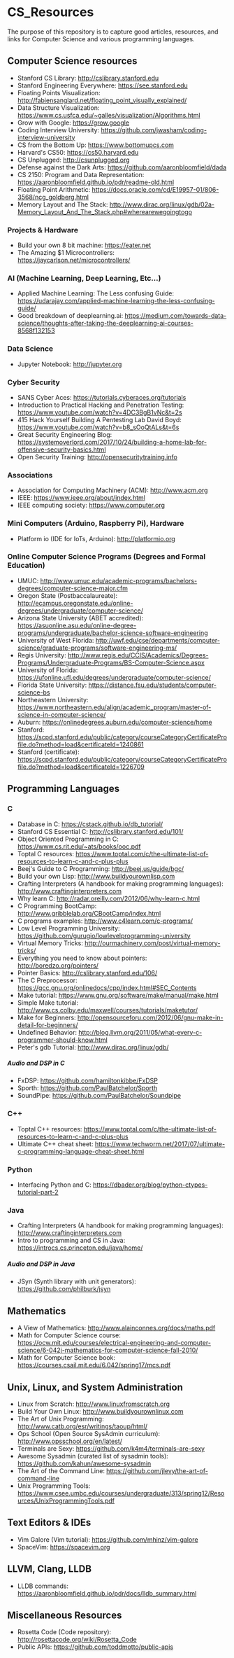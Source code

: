 # CS_Resources
The purpose of this repository is to capture good articles, resources, and links for Computer Science and various programming languages.

## Computer Science resources
* Stanford CS Library: http://cslibrary.stanford.edu
* Stanford Engineering Everywhere: https://see.stanford.edu
* Floating Points Visualization: http://fabiensanglard.net/floating_point_visually_explained/
* Data Structure Visualization: https://www.cs.usfca.edu/~galles/visualization/Algorithms.html
* Grow with Google: https://grow.google
* Coding Interview University: https://github.com/jwasham/coding-interview-university
* CS from the Bottom Up: https://www.bottomupcs.com
* Harvard's CS50: https://cs50.harvard.edu
* CS Unplugged: http://csunplugged.org
* Defense against the Dark Arts: https://github.com/aaronbloomfield/dada
* CS 2150: Program and Data Representation: https://aaronbloomfield.github.io/pdr/readme-old.html
* Floating Point Arithmetic: https://docs.oracle.com/cd/E19957-01/806-3568/ncg_goldberg.html
* Memory Layout and The Stack: http://www.dirac.org/linux/gdb/02a-Memory_Layout_And_The_Stack.php#wherearewegoingtogo

### Projects & Hardware
* Build your own 8 bit machine: https://eater.net
* The Amazing $1 Microcontrollers: https://jaycarlson.net/microcontrollers/

### AI (Machine Learning, Deep Learning, Etc...)
* Applied Machine Learning: The Less confusing Guide: https://udarajay.com/applied-machine-learning-the-less-confusing-guide/
* Good breakdown of deeplearning.ai: https://medium.com/towards-data-science/thoughts-after-taking-the-deeplearning-ai-courses-8568f132153

### Data Science
* Jupyter Notebook: http://jupyter.org

### Cyber Security
* SANS Cyber Aces: https://tutorials.cyberaces.org/tutorials
* Introduction to Practical Hacking and Penetration Testing: https://www.youtube.com/watch?v=4DC3BgB1vNc&t=2s
* 415 Hack Yourself Building A Pentesting Lab David Boyd: https://www.youtube.com/watch?v=b8_sOoQtALs&t=6s
* Great Security Engineering Blog: https://systemoverlord.com/2017/10/24/building-a-home-lab-for-offensive-security-basics.html
* Open Security Training: http://opensecuritytraining.info

### Associations
* Association for Computing Machinery (ACM): http://www.acm.org
* IEEE: https://www.ieee.org/about/index.html
* IEEE computing society: https://www.computer.org

### Mini Computers (Arduino, Raspberry Pi), Hardware
* Platform io (IDE for IoTs, Arduino): http://platformio.org

### Online Computer Science Programs (Degrees and Formal Education)
* UMUC: http://www.umuc.edu/academic-programs/bachelors-degrees/computer-science-major.cfm
* Oregon State (Postbaccalaureate): http://ecampus.oregonstate.edu/online-degrees/undergraduate/computer-science/
* Arizona State University (ABET accredited): https://asuonline.asu.edu/online-degree-programs/undergraduate/bachelor-science-software-engineering
* University of West Florida: http://uwf.edu/cse/departments/computer-science/graduate-programs/software-engineering-ms/
* Regis University: http://www.regis.edu/CCIS/Academics/Degrees-Programs/Undergraduate-Programs/BS-Computer-Science.aspx
* University of Florida: https://ufonline.ufl.edu/degrees/undergraduate/computer-science/
* Florida State University: https://distance.fsu.edu/students/computer-science-bs
* Northeastern University: https://www.northeastern.edu/align/academic_program/master-of-science-in-computer-science/
* Auburn: https://onlinedegrees.auburn.edu/computer-science/home
* Stanford: https://scpd.stanford.edu/public/category/courseCategoryCertificateProfile.do?method=load&certificateId=1240861
* Stanford (certificate): https://scpd.stanford.edu/public/category/courseCategoryCertificateProfile.do?method=load&certificateId=1226709

## Programming Languages
### C
* Database in C: https://cstack.github.io/db_tutorial/
* Stanford CS Essential C: http://cslibrary.stanford.edu/101/
* Object Oriented Programming in C: https://www.cs.rit.edu/~ats/books/ooc.pdf
* Toptal C resources: https://www.toptal.com/c/the-ultimate-list-of-resources-to-learn-c-and-c-plus-plus
* Beej's Guide to C Programming: http://beej.us/guide/bgc/
* Build your own Lisp: http://www.buildyourownlisp.com
* Crafting Interpreters (A handbook for making programming languages): http://www.craftinginterpreters.com
* Why learn C: http://radar.oreilly.com/2012/06/why-learn-c.html
* C Programming BootCamp: http://www.gribblelab.org/CBootCamp/index.html
* C programs examples: http://www.c4learn.com/c-programs/
* Low Level Programming University: https://github.com/gurugio/lowlevelprogramming-university
* Virtual Memory Tricks: http://ourmachinery.com/post/virtual-memory-tricks/
* Everything you need to know about pointers: http://boredzo.org/pointers/
* Pointer Basics: http://cslibrary.stanford.edu/106/
* The C Preprocessor: https://gcc.gnu.org/onlinedocs/cpp/index.html#SEC_Contents
* Make tutorial: https://www.gnu.org/software/make/manual/make.html
* Simple Make tutorial: http://www.cs.colby.edu/maxwell/courses/tutorials/maketutor/
* Make for Beginners: http://opensourceforu.com/2012/06/gnu-make-in-detail-for-beginners/
* Undefined Behavior: http://blog.llvm.org/2011/05/what-every-c-programmer-should-know.html
* Peter's gdb Tutorial: http://www.dirac.org/linux/gdb/

##### Audio and DSP in C
* FxDSP: https://github.com/hamiltonkibbe/FxDSP
* Sporth: https://github.com/PaulBatchelor/Sporth
* SoundPipe: https://github.com/PaulBatchelor/Soundpipe

### C++
* Toptal C++ resources: https://www.toptal.com/c/the-ultimate-list-of-resources-to-learn-c-and-c-plus-plus
* Ultimate C++ cheat sheet: https://www.techworm.net/2017/07/ultimate-c-programming-language-cheat-sheet.html

### Python
* Interfacing Python and C: https://dbader.org/blog/python-ctypes-tutorial-part-2

### Java
* Crafting Interpreters (A handbook for making programming languages): http://www.craftinginterpreters.com
* Intro to programming and CS in Java: https://introcs.cs.princeton.edu/java/home/

##### Audio and DSP in Java
* JSyn (Synth library with unit generators): https://github.com/philburk/jsyn

## Mathematics
* A View of Mathematics: http://www.alainconnes.org/docs/maths.pdf
* Math for Computer Science course: https://ocw.mit.edu/courses/electrical-engineering-and-computer-science/6-042j-mathematics-for-computer-science-fall-2010/
* Math for Computer Science book: https://courses.csail.mit.edu/6.042/spring17/mcs.pdf

## Unix, Linux, and System Administration
* Linux from Scratch: http://www.linuxfromscratch.org
* Build Your Own Linux: http://www.buildyourownlinux.com
* The Art of Unix Programming: http://www.catb.org/esr/writings/taoup/html/
* Ops School (Open Source SysAdmin curriculum): http://www.opsschool.org/en/latest/
* Terminals are Sexy: https://github.com/k4m4/terminals-are-sexy
* Awesome Sysadmin (curated list of sysadmin tools): https://github.com/kahun/awesome-sysadmin
* The Art of the Command Line: https://github.com/jlevy/the-art-of-command-line
* Unix Programming Tools: https://www.csee.umbc.edu/courses/undergraduate/313/spring12/Resources/UnixProgrammingTools.pdf

## Text Editors & IDEs
* Vim Galore (Vim tutorial): https://github.com/mhinz/vim-galore
* SpaceVim: https://spacevim.org

## LLVM, Clang, LLDB
* LLDB commands: https://aaronbloomfield.github.io/pdr/docs/lldb_summary.html

## Miscellaneous Resources
* Rosetta Code (Code repository): http://rosettacode.org/wiki/Rosetta_Code
* Public APIs: https://github.com/toddmotto/public-apis
